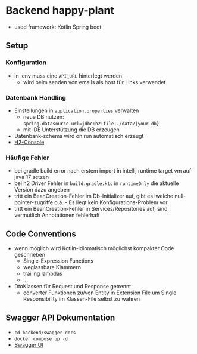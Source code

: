 # Backend happy-plant
- used framework: Kotlin Spring boot

## Setup
### Konfiguration
- in .env muss eine `API_URL` hinterlegt werden 
    - wird beim senden von emails als host für Links verwendet

### Datenbank Handling
- Einstellungen in `application.properties` verwalten
    - neue DB nutzen: `spring.datasource.url=jdbc:h2:file:./data/{your-db}`
    - mit IDE Unterstützung die DB erzeugen
- Datenbank-schema wird on run automatisch erzeugt
- [H2-Console](http://localhost:8080/h2-console/)

### Häufige Fehler
- bei gradle build error nach erstem import in intellij runtime target vm auf java 17 setzen
- bei h2 Driver Fehler in `build.gradle.kts` in `runtimeOnly` die aktuelle Version dazu angeben
- tritt ein BeanCreation-Fehler im Db-Initializer auf, gibt es iwelche null-pointer-zugriffe o.ä. - Es liegt kein Konfigurations-Problem vor
- tritt ein BeanCreation-Fehler in Services/Repositories auf, sind vermutlich Annotationen fehlerhaft

## Code Conventions
- wenn möglich wird Kotlin-idiomatisch möglichst kompakter Code geschrieben
    - Single-Expression Functions
    - weglassbare Klammern
    - trailing lambdas
    - ...
- DtoKlassen für Request und Response getrennt
    - converter Funktionen zu/von Entity in Extension File um Single Responsibility im Klassen-File selbst zu wahren


## Swagger API Dokumentation 
- `cd backend/swagger-docs`
- `docker compose up -d`
- [Swagger UI](http://localhost:8086/)